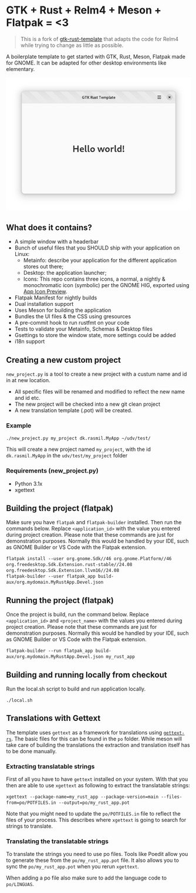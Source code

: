 # GTK + Rust + Relm4 + Meson + Flatpak = <3

> This is a fork of [gtk-rust-template](https://gitlab.gnome.org/World/Rust/gtk-rust-template) that adapts the code for Relm4 while trying to change as little as possible.

A boilerplate template to get started with GTK, Rust, Meson, Flatpak made for GNOME. It can be adapted for other desktop environments like elementary.

<div align="center">

![Main window](data/resources/screenshots/screenshot1.png "Main window")
</div>

## What does it contains?

- A simple window with a headerbar
- Bunch of useful files that you SHOULD ship with your application on Linux:
  - Metainfo: describe your application for the different application stores out there;
  - Desktop: the application launcher;
  - Icons: This repo contains three icons, a normal, a nightly & monochromatic icon (symbolic) per the GNOME HIG, exported using [App Icon Preview](https://flathub.org/apps/details/org.gnome.design.AppIconPreview).
- Flatpak Manifest for nightly builds
- Dual installation support
- Uses Meson for building the application
- Bundles the UI files & the CSS using gresources
- A pre-commit hook to run rustfmt on your code
- Tests to validate your Metainfo, Schemas & Desktop files
- Gsettings to store the window state, more settings could be added
- i18n support

## Creating a new custom project

`new_project.py` is a tool to create a new project with a custum name and id in at new location.

- All specific files will be renamed and modified to reflect the new name and id etc.
- The new project will be checked into a new git clean project
- A new translation template (.pot) will be created.

### Example

```shell
./new_project.py my_project dk.rasmil.MyApp ~/udv/test/
```

This will create a new project named `my_project`, with the id `dk.rasmil.MyApp` in the `udv/test/my_project` folder

### Requirements (new_project.py)

- Python 3.1x
- xgettext

## Building the project (flatpak)

Make sure you have `flatpak` and `flatpak-builder` installed. Then run the commands below. Replace `<application_id>` with the value you entered during project creation. Please note that these commands are just for demonstration purposes. Normally this would be handled by your IDE, such as GNOME Builder or VS Code with the Flatpak extension.

```shell
flatpak install --user org.gnome.Sdk//46 org.gnome.Platform//46  org.freedesktop.Sdk.Extension.rust-stable//24.08 org.freedesktop.Sdk.Extension.llvm16//24.08
flatpak-builder --user flatpak_app build-aux/org.mydomain.MyRustApp.Devel.json
```

## Running the project (flatpak)

Once the project is build, run the command below. Replace `<application_id>` and `<project_name>` with the values you entered during project creation. Please note that these commands are just for demonstration purposes. Normally this would be handled by your IDE, such as GNOME Builder or VS Code with the Flatpak extension.

```shell
flatpak-builder --run flatpak_app build-aux/org.mydomain.MyRustApp.Devel.json my_rust_app
```


## Building and running locally from checkout

Run the local.sh script to build and run application locally.

```shell
./local.sh
```

## Translations with Gettext

The template uses `gettext` as a framework for translations using [`gettext-rs`](https://github.com/gettext-rs/gettext-rs). The basic files for this can be found in the `po` folder.
While meson will take care of building the translations the extraction and translation itself has to be done manually.

### Extracting translatable strings

First of all you have to have `gettext` installed on your system. With that you then are able to use `xgettext` as following to extract the translatable strings:

```shell
xgettext --package-name=my_rust_app --package-version=main --files-from=po/POTFILES.in --output=po/my_rust_app.pot
```

Note that you might need to update the `po/POTFILES.in` file to reflect the files of your process. This describes where `xgettext` is going to search for strings to translate.

### Translating the translatable strings

To translate the strings you need to use po files. Tools like Poedit allow you to generate these from the `po/my_rust_app.pot` file.
It also allows you to sync the `po/my_rust_app.pot` when you rerun `xgettext`.

When adding a po file also make sure to add the language code to `po/LINGUAS`.

